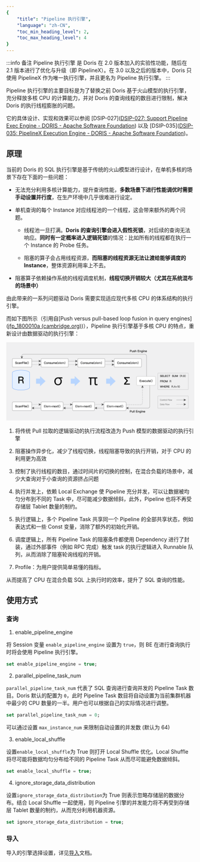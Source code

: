```yaml
---
{
    "title": "Pipeline 执行引擎",
    "language": "zh-CN",
    "toc_min_heading_level": 2,
    "toc_max_heading_level": 4
}
---
```


<!--
Licensed to the Apache Software Foundation (ASF) under one
or more contributor license agreements.  See the NOTICE file
distributed with this work for additional information
regarding copyright ownership.  The ASF licenses this file
to you under the Apache License, Version 2.0 (the
"License"); you may not use this file except in compliance
with the License.  You may obtain a copy of the License at

  http://www.apache.org/licenses/LICENSE-2.0

Unless required by applicable law or agreed to in writing,
software distributed under the License is distributed on an
"AS IS" BASIS, WITHOUT WARRANTIES OR CONDITIONS OF ANY
KIND, either express or implied.  See the License for the
specific language governing permissions and limitations
under the License.
-->



:::info 备注
Pipeline 执行引擎 是 Doris 在 2.0 版本加入的实验性功能，随后在 2.1 版本进行了优化与升级（即 PipelineX）。在 3.0 以及之后的版本中，Doris 只使用 PipelineX 作为唯一执行引擎，并且更名为 Pipeline 执行引擎。
:::

Pipeline 执行引擎的主要目标是为了替换之前 Doris 基于火山模型的执行引擎，充分释放多核 CPU 的计算能力，并对 Doris 的查询线程的数目进行限制，解决 Doris 的执行线程膨胀的问题。

它的具体设计、实现和效果可以参阅 [DSIP-027]([DSIP-027: Support Pipeline Exec Engine - DORIS - Apache Software Foundation](https://cwiki.apache.org/confluence/display/DORIS/DSIP-027%3A+Support+Pipeline+Exec+Engine)) 以及 [DSIP-035]([DSIP-035: PipelineX Execution Engine - DORIS - Apache Software Foundation](https://cwiki.apache.org/confluence/display/DORIS/DSIP-035%3A+PipelineX+Execution+Engine))。

## 原理

当前的 Doris 的 SQL 执行引擎是基于传统的火山模型进行设计，在单机多核的场景下存在下面的一些问题：

* 无法充分利用多核计算能力，提升查询性能，**多数场景下进行性能调优时需要手动设置并行度**，在生产环境中几乎很难进行设定。

* 单机查询的每个 Instance 对应线程池的一个线程，这会带来额外的两个问题。
    
    * 线程池一旦打满。**Doris 的查询引擎会进入假性死锁**，对后续的查询无法响应。**同时有一定概率进入逻辑死锁**的情况：比如所有的线程都在执行一个 Instance 的 Probe 任务。
    
    * 阻塞的算子会占用线程资源，**而阻塞的线程资源无法让渡给能够调度的 Instance**，整体资源利用率上不去。

* 阻塞算子依赖操作系统的线程调度机制，**线程切换开销较大（尤其在系统混布的场景中）**

由此带来的一系列问题驱动 Doris 需要实现适应现代多核 CPU 的体系结构的执行引擎。

而如下图所示（引用自[Push versus pull-based loop fusion in query engines]([jfp_1800010a (cambridge.org)](https://www.cambridge.org/core/services/aop-cambridge-core/content/view/D67AE4899E87F4B5102F859B0FC02045/S0956796818000102a.pdf/div-class-title-push-versus-pull-based-loop-fusion-in-query-engines-div.pdf))），Pipeline 执行引擎基于多核 CPU 的特点，重新设计由数据驱动的执行引擎：

![image.png](/images/pipeline-execution-engine.png)

1. 将传统 Pull 拉取的逻辑驱动的执行流程改造为 Push 模型的数据驱动的执行引擎

2. 阻塞操作异步化，减少了线程切换，线程阻塞导致的执行开销，对于 CPU 的利用更为高效

3. 控制了执行线程的数目，通过时间片的切换的控制，在混合负载的场景中，减少大查询对于小查询的资源挤占问题

4. 执行并发上，依赖 Local Exchange 使 Pipeline 充分并发，可以让数据被均匀分布到不同的 Task 中，尽可能减少数据倾斜，此外，Pipeline 也将不再受存储层 Tablet 数量的制约。

5. 执行逻辑上，多个 Pipeline Task 共享同一个 Pipeline 的全部共享状态，例如表达式和一些 Const 变量，消除了额外的初始化开销。

6. 调度逻辑上，所有 Pipeline Task 的阻塞条件都使用 Dependency 进行了封装，通过外部事件（例如 RPC 完成）触发 task 的执行逻辑进入 Runnable 队列，从而消除了阻塞轮询线程的开销。

7. Profile：为用户提供简单易懂的指标。

从而提高了 CPU 在混合负载 SQL 上执行时的效率，提升了 SQL 查询的性能。

## 使用方式

### 查询

1. enable_pipeline_engine

  将 Session 变量 `enable_pipeline_engine` 设置为 `true`，则 BE 在进行查询执行时将会使用 Pipeline 执行引擎。

  ```sql
  set enable_pipeline_engine = true;
  ```

2. parallel_pipeline_task_num

  `parallel_pipeline_task_num` 代表了 SQL 查询进行查询并发的 Pipeline Task 数目。Doris 默认的配置为 `0`，此时 Pipeline Task 数目将自动设置为当前集群机器中最少的 CPU 数量的一半。用户也可以根据自己的实际情况进行调整。

  ```sql
  set parallel_pipeline_task_num = 0;
  ```

  可以通过设置 `max_instance_num` 来限制自动设置的并发数 (默认为 64)

3. enable_local_shuffle

  设置`enable_local_shuffle`为 True 则打开 Local Shuffle 优化。Local Shuffle 将尽可能将数据均匀分布给不同的 Pipeline Task 从而尽可能避免数据倾斜。

  ```sql
  set enable_local_shuffle = true;
  ```

4. ignore_storage_data_distribution

  设置`ignore_storage_data_distribution`为 True 则表示忽略存储层的数据分布。结合 Local Shuffle 一起使用，则 Pipeline 引擎的并发能力将不再受到存储层 Tablet 数量的制约，从而充分利用机器资源。

  ```sql
  set ignore_storage_data_distribution = true;
  ```

### 导入

导入的引擎选择设置，详见[导入](../data-operate/import/load-manual)文档。
